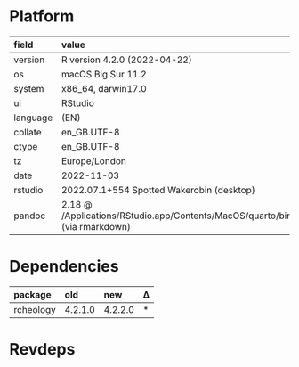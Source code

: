 # Platform

|field    |value                                                                             |
|:--------|:---------------------------------------------------------------------------------|
|version  |R version 4.2.0 (2022-04-22)                                                      |
|os       |macOS Big Sur 11.2                                                                |
|system   |x86_64, darwin17.0                                                                |
|ui       |RStudio                                                                           |
|language |(EN)                                                                              |
|collate  |en_GB.UTF-8                                                                       |
|ctype    |en_GB.UTF-8                                                                       |
|tz       |Europe/London                                                                     |
|date     |2022-11-03                                                                        |
|rstudio  |2022.07.1+554 Spotted Wakerobin (desktop)                                         |
|pandoc   |2.18 @ /Applications/RStudio.app/Contents/MacOS/quarto/bin/tools/ (via rmarkdown) |

# Dependencies

|package   |old     |new     |Δ  |
|:---------|:-------|:-------|:--|
|rcheology |4.2.1.0 |4.2.2.0 |*  |

# Revdeps

